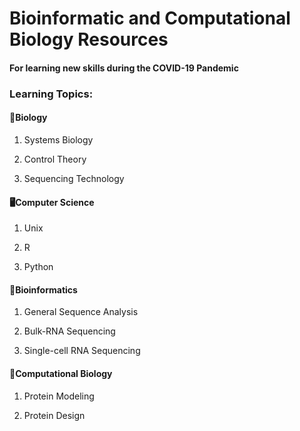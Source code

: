 # Bioinformatic and Computational Biology Resources 
#### For learning new skills during the COVID-19 Pandemic

### Learning Topics:

#### 🔬Biology

1. Systems Biology

2. Control Theory

3. Sequencing Technology

#### 🖥️Computer Science 

1. Unix

2. R

3. Python

#### 🧬Bioinformatics

1. General Sequence Analysis

2. Bulk-RNA Sequencing

3. Single-cell RNA Sequencing

#### 🦠Computational Biology

1. Protein Modeling

2. Protein Design
